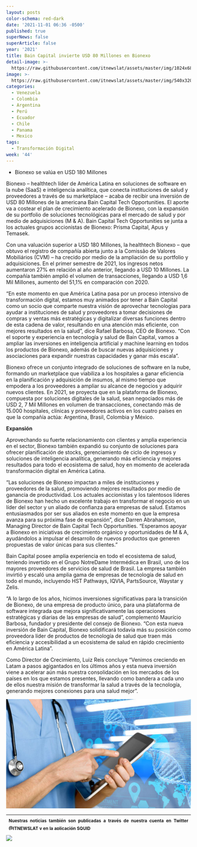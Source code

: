 ```yaml
---
layout: posts
color-schema: red-dark
date: '2021-11-01 06:36 -0500'
published: true
superNews: false
superArticle: false
year: '2021'
title: Bain Capital invierte USD 80 Millones en Bionexo
detail-image: >-
  https://raw.githubusercontent.com/itnewslat/assets/master/img/1024x680/Medico-Tecnologia-g.jpg
image: >-
  https://raw.githubusercontent.com/itnewslat/assets/master/img/540x320/Medico-Tecnologia-p.jpg
categories:
  - Venezuela
  - Colombia
  - Argentina
  - Perú
  - Ecuador
  - Chile
  - Panama
  - Mexico
tags:
  - Transformación Digital
week: '44'
---
```

- Bionexo se valúa en USD 180 Millones

Bionexo – healthtech líder de América Latina en soluciones de software en la nube (SaaS) e inteligencia analítica, que conecta instituciones de salud y proveedores a través de su marketplace – acaba de recibir una inversión de USD 80 Millones de la americana Bain Capital Tech Opportunities. El aporte va a costear el plan de crecimiento acelerado de Bionexo, con la expansión de su portfolio de soluciones tecnológicas para el mercado de salud y por medio de adquisiciones (M & A). Bain Capital Tech Opportunities se junta a los actuales grupos accionistas de Bionexo: Prisma Capital, Apus y Temasek.

Con una valuación superior a USD 180 Millones, la healthtech Bionexo – que obtuvo el registro de compañía abierta junto a la Comissão de Valores Mobiliários (CVM) – ha crecido por medio de la ampliación de su portfolio y adquisiciones. En el primer semestre de 2021, los ingresos netos aumentaron 27% en relación al año anterior, llegando a USD 10 Millones. La compañía también amplió el volumen de transacciones, llegando a USD 1,6 Mil Millones, aumento del 51,1% en comparación con 2020.

“En este momento en que América Latina pasa por un proceso intensivo de transformación digital, estamos muy animados por tener a Bain Capital como un socio que comparte nuestra visión de aprovechar tecnologías para ayudar a instituciones de salud y proveedores a tomar decisiones de compras y ventas más estratégicas y digitalizar diversas funciones dentro de esta cadena de valor, resultando en una atención más eficiente, con mejores resultados en la salud”, dice Rafael Barbosa, CEO de Bionexo. “Con el soporte y experiencia en tecnología y salud de Bain Capital, vamos a ampliar las inversiones en inteligencia artificial y machine learning en todos los productos de Bionexo, además de buscar nuevas adquisiciones y asociaciones para expandir nuestras capacidades y ganar más escala”.

Bionexo ofrece un conjunto integrado de soluciones de software en la nube, formando un marketplace que viabiliza a los hospitales a ganar eficiencia en la planificación y adquisición de insumos, al mismo tiempo que empodera a los proveedores a ampliar su alcance de negocios y adquirir nuevos clientes. En 2021, se proyecta que en la plataforma de Bionexo, compuesta por soluciones digitales de la salud, sean negociados más de USD 2, 7 Mil Millones en volumen de transacciones, conectando más de 15.000 hospitales, clínicas y proveedores activos en los cuatro países en que la compañía actúa: Argentina, Brasil, Colombia y México.

**Expansión**

Aprovechando su fuerte relacionamiento con clientes y amplia experiencia en el sector, Bionexo también expandió su conjunto de soluciones para ofrecer planificación de stocks, gerenciamiento de ciclo de ingresos y soluciones de inteligencia analítica, generando más eficiencia y mejores resultados para todo el ecosistema de salud, hoy en momento de acelerada transformación digital en América Latina.

“Las soluciones de Bionexo impactan a miles de instituciones y proveedores de la salud, promoviendo mejores resultados por medio de ganancia de productividad. Los actuales accionistas y los talentosos líderes de Bionexo han hecho un excelente trabajo en transformar el negocio en un líder del sector y un aliado de confianza para empresas de salud. Estamos entusiasmados por ser sus aliados en este momento en que la empresa avanza para su próxima fase de expansión”, dice Darren Abrahamson, Managing Director de Bain Capital Tech Opportunities. “Esperamos apoyar a Bionexo en iniciativas de crecimiento orgánico y oportunidades de M & A, ayudándolos a impulsar el desarrollo de nuevos productos que generen propuestas de valor únicas para sus clientes.”

Bain Capital posee amplia experiencia en todo el ecosistema de salud, teniendo invertido en el Grupo NotreDame Intermédica en Brasil, uno de los mayores proveedores de servicios de salud de Brasil. La empresa también invirtió y escaló una amplia gama de empresas de tecnología de salud en todo el mundo, incluyendo HST Pathways, IQVIA, PartsSource, Waystar y Zelis.

“A lo largo de los años, hicimos inversiones significativas para la transición de Bionexo, de una empresa de producto único, para una plataforma de software integrada que mejora significativamente las operaciones estratégicas y diarias de las empresas de salud”, complementó Maurício Barbosa, fundador y presidente del consejo de Bionexo. “Con esta nueva inversión de Bain Capital, Bionexo solidificará todavía más su posición como proveedora líder de productos de tecnología de salud que traen más eficiencia y accesibilidad a un ecosistema de salud en rápido crecimiento en América Latina”.

Como Director de Crecimiento, Luiz Reis concluye “Venimos creciendo en Latam a pasos agigantados en los últimos años y esta nueva inversión viene a acelerar aún más nuestra consolidación en los mercados de los países en los que estamos presentes, llevando como bandera a cada uno de ellos nuestra misión de transformar la salud a través de la tecnología, generando mejores conexiones para una salud mejor”.

![](https://raw.githubusercontent.com/itnewslat/assets/master/img/540x320/Medico-Tecnologia-p.jpg)

<table style="height: 42px;" width="569">
<tbody>
<tr>
<td style="text-align: justify;"><sub><strong>Nuestras noticias también son publicadas a través de nuestra cuenta en Twitter <a href="https://twitter.com/itnewslat?lang=es">@ITNEWSLAT</a> y en la aplicación <a href="https://squidapp.co/en/">SQUID</a></strong></sub></td>
</tr>
</tbody>
</table>

<img src="https://tracker.metricool.com/c3po.jpg?hash=56f88a41e39ab42c063cc51676587a04"/>